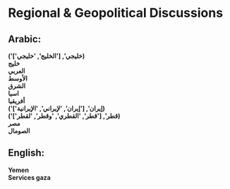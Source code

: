 # **Regional & Geopolitical Discussions**

## **Arabic**:
**('خليجي', ['الخليج', 'خليجي'])**  
**خلیج**  
**العربي**  
**الأوسط**  
**الشرق**  
**اسيا**  
**أفريقيا**  
**('إيران', ['إيران', 'لإيراني', 'الإيرانية'])**  
**('قطر', ['قطر', 'القطري', 'وقطر', 'لقطر'])**  
**مصر**  
**الصومال**  


## **English**:

**Yemen**  
**Services gaza**  

